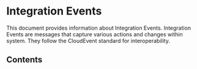 ﻿# Integration Events

This document provides information about Integration Events. Integration Events are messages that capture various actions and changes within system. They follow the CloudEvent standard for interoperability.

## Contents




